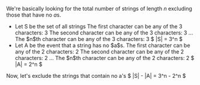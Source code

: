 We're basically looking for the total number of strings of length $n$ excluding those that have no $a$s.

<ul>
<li> Let S be the set of all strings 
The first character can be any of the 3 characters: 3 
The second character can be any of the 3 characters: 3 
... 
The $n$th character can be any of the 3 characters: 3 
$ |S| = 3^n $
	<li> Let A be the event that a string has no $a$s. 
The first character can be any of the 2 characters: 2 
The second character can be any of the 2 characters: 2 
... 
The $n$th character can be any of the 2 characters: 2 
$ |A| = 2^n $
</ul>
Now, let's exclude the strings that contain no a's 
$ |S| - |A| = 3^n - 2^n $
